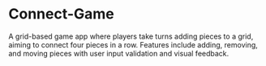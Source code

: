 # Connect-Game
A grid-based game app where players take turns adding pieces to a grid, aiming to connect four pieces in a row. Features include adding, removing, and moving pieces with user input validation and visual feedback. 
